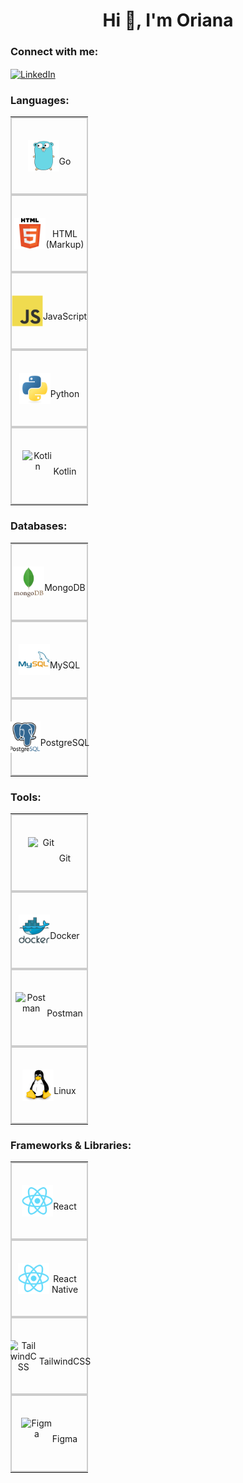 <h1 align="center">Hi 👋, I'm Oriana</h1>

<h3 align="left">Connect with me:</h3>
<p align="left">
  <a href="https://linkedin.com/in/oriana-i-143588119" target="blank">
    <img align="center" src="https://raw.githubusercontent.com/rahuldkjain/github-profile-readme-generator/master/src/images/icons/Social/linked-in-alt.svg" alt="LinkedIn" height="30" width="40" />
  </a>
</p>

<h3 align="left">Languages:</h3>
<table align="center">
  <tr>
    <td align="center" style="width: 100px; height: 100px; padding: 10px; border: 2px solid #ccc; text-align: center; display: flex; justify-content: center; align-items: center;">
      <img src="https://raw.githubusercontent.com/devicons/devicon/master/icons/go/go-original.svg" alt="Go" width="50" height="50"/>
      <br>Go
    </td>
    <td align="center" style="width: 100px; height: 100px; padding: 10px; border: 2px solid #ccc; text-align: center; display: flex; justify-content: center; align-items: center;">
      <img src="https://raw.githubusercontent.com/devicons/devicon/master/icons/html5/html5-original-wordmark.svg" alt="HTML5" width="50" height="50"/>
      <br>HTML (Markup)
    </td>
    <td align="center" style="width: 100px; height: 100px; padding: 10px; border: 2px solid #ccc; text-align: center; display: flex; justify-content: center; align-items: center;">
      <img src="https://raw.githubusercontent.com/devicons/devicon/master/icons/javascript/javascript-original.svg" alt="JavaScript" width="50" height="50"/>
      <br>JavaScript
    </td>
    <td align="center" style="width: 100px; height: 100px; padding: 10px; border: 2px solid #ccc; text-align: center; display: flex; justify-content: center; align-items: center;">
      <img src="https://raw.githubusercontent.com/devicons/devicon/master/icons/python/python-original.svg" alt="Python" width="50" height="50"/>
      <br>Python
    </td>
    <td align="center" style="width: 100px; height: 100px; padding: 10px; border: 2px solid #ccc; text-align: center; display: flex; justify-content: center; align-items: center;">
      <img src="https://www.vectorlogo.zone/logos/kotlinlang/kotlinlang-icon.svg" alt="Kotlin" width="50" height="50"/>
      <br>Kotlin
    </td>
  </tr>
</table>

<h3 align="left">Databases:</h3>
<table align="center">
  <tr>
    <td align="center" style="width: 100px; height: 100px; padding: 10px; border: 2px solid #ccc; text-align: center; display: flex; justify-content: center; align-items: center;">
      <img src="https://raw.githubusercontent.com/devicons/devicon/master/icons/mongodb/mongodb-original-wordmark.svg" alt="MongoDB" width="50" height="50"/>
      <br>MongoDB
    </td>
    <td align="center" style="width: 100px; height: 100px; padding: 10px; border: 2px solid #ccc; text-align: center; display: flex; justify-content: center; align-items: center;">
      <img src="https://raw.githubusercontent.com/devicons/devicon/master/icons/mysql/mysql-original-wordmark.svg" alt="MySQL" width="50" height="50"/>
      <br>MySQL
    </td>
    <td align="center" style="width: 100px; height: 100px; padding: 10px; border: 2px solid #ccc; text-align: center; display: flex; justify-content: center; align-items: center;">
      <img src="https://raw.githubusercontent.com/devicons/devicon/master/icons/postgresql/postgresql-original-wordmark.svg" alt="PostgreSQL" width="50" height="50"/>
      <br>PostgreSQL
    </td>
  </tr>
</table>

<h3 align="left">Tools:</h3>
<table align="center">
  <tr>
    <td align="center" style="width: 100px; height: 100px; padding: 10px; border: 2px solid #ccc; text-align: center; display: flex; justify-content: center; align-items: center;">
      <img src="https://www.vectorlogo.zone/logos/git-scm/git-scm-icon.svg" alt="Git" width="50" height="50"/>
      <br>Git
    </td>
    <td align="center" style="width: 100px; height: 100px; padding: 10px; border: 2px solid #ccc; text-align: center; display: flex; justify-content: center; align-items: center;">
      <img src="https://raw.githubusercontent.com/devicons/devicon/master/icons/docker/docker-original-wordmark.svg" alt="Docker" width="50" height="50"/>
      <br>Docker
    </td>
    <td align="center" style="width: 100px; height: 100px; padding: 10px; border: 2px solid #ccc; text-align: center; display: flex; justify-content: center; align-items: center;">
      <img src="https://www.vectorlogo.zone/logos/getpostman/getpostman-icon.svg" alt="Postman" width="50" height="50"/>
      <br>Postman
    </td>
    <td align="center" style="width: 100px; height: 100px; padding: 10px; border: 2px solid #ccc; text-align: center; display: flex; justify-content: center; align-items: center;">
      <img src="https://raw.githubusercontent.com/devicons/devicon/master/icons/linux/linux-original.svg" alt="Linux" width="50" height="50"/>
      <br>Linux
    </td>
  </tr>
</table>

<h3 align="left">Frameworks & Libraries:</h3>
<table align="center">
  <tr>
    <td align="center" style="width: 100px; height: 100px; padding: 10px; border: 2px solid #ccc; text-align: center; display: flex; justify-content: center; align-items: center;">
      <img src="https://raw.githubusercontent.com/devicons/devicon/master/icons/react/react-original.svg" alt="React" width="50" height="50"/>
      <br>React
    </td>
    <td align="center" style="width: 100px; height: 100px; padding: 10px; border: 2px solid #ccc; text-align: center; display: flex; justify-content: center; align-items: center;">
      <img src="https://raw.githubusercontent.com/devicons/devicon/master/icons/react/react-original.svg" alt="React Native" width="50" height="50"/>
      <br>React Native
    </td>
    <td align="center" style="width: 100px; height: 100px; padding: 10px; border: 2px solid #ccc; text-align: center; display: flex; justify-content: center; align-items: center;">
      <img src="https://www.vectorlogo.zone/logos/tailwindcss/tailwindcss-icon.svg" alt="TailwindCSS" width="50" height="50"/>
      <br>TailwindCSS
    </td>
    <td align="center" style="width: 100px; height: 100px; padding: 10px; border: 2px solid #ccc; text-align: center; display: flex; justify-content: center; align-items: center;">
      <img src="https://www.vectorlogo.zone/logos/figma/figma-icon.svg" alt="Figma" width="50" height="50"/>
      <br>Figma
    </td>
  </tr>
</table>
